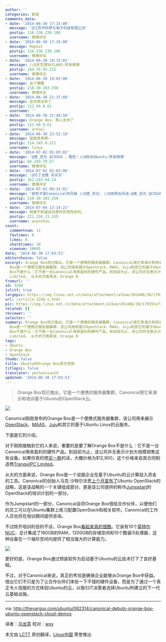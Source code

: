 ```yaml
---
author: ''
categories: 新闻
comments_data:
- date: '2014-06-30 17:33:00'
  message: '@江苏中科梦兰电子科技有限公司'
  postip: 116.236.230.186
  username: 微博评论
- date: '2014-06-30 17:33:00'
  message: Repost
  postip: 116.236.230.186
  username: 微博评论
- date: '2014-06-30 18:33:01'
  message: //@天空湖SKYLAKE:转发微博
  postip: 144.76.95.232
  username: 微博评论
- date: '2014-06-30 19:03:00'
  message: 这个够酷
  postip: 218.30.103.250
  username: 微博评论
- date: '2014-06-30 21:37:08'
  message: 这东西太帅了
  postip: 112.94.9.61
  username: ''
- date: '2014-06-30 21:48:50'
  message: Orange Box，真心太帅了
  postip: 112.94.9.61
  username: arhool
- date: '2014-06-30 23:52:19'
  message: 就是真贵啊~
  postip: 114.245.8.221
  username: linux
- date: '2014-07-02 01:03:02'
  message: '@唐_亚光 @COSUG ，橙色！//@校长Ubuntu:转发微博'
  postip: 66.249.79.57
  username: 微博评论
- date: '2014-07-02 02:03:00'
  message: '@马丁龙猪 买买买'
  postip: 162.243.64.14
  username: 微博评论
- date: '2014-07-02 09:33:01'
  message: '颜色不是Canonical的风格 //@唐_亚光: //@老杨在闲浪:@唐_亚光 @COSUG ，橙色！//@校长Ubuntu:转发微博'
  postip: 218.30.103.250
  username: 微博评论
- date: '2014-07-04 13:14:21'
  message: 就是不知道这玩意的实用性如何。
  postip: 221.216.21.155
  username: wuanshou
count:
  commentnum: 11
  favtimes: 0
  likes: 0
  sharetimes: 10
  viewnum: 10095
date: '2014-06-30 17:03:53'
editorchoice: false
excerpt: Orange Box现已推出，它是一个便携的服务器集群，Canonical用它来演示和培训基于Ubuntu的OpenStack云。   Canonical刚刚发布的Orange
  Box是一个便携式服务器集群，该公司用来展示OpenStack，MAAS，Juju和其它的基于Ubuntu Linux的云服务。 下面是它的介绍。 对于刚刚接触到它的人来说，重要的是要了解Orange
  Box不是什么：它不是一台Canonical用来盈利的硬件产品。到目前为止，该公司并无表示计划大规模销售这些设备。如果你真的想买一款的话，大概价格为$12,900，这个价格来自其合同制造商TranquilPC
  Limited。 从大的方面来说，Orange B
fromurl: ''
id: 3298
islctt: true
largepic: https://img.linux.net.cn/data/attachment/album/201406/30/170355xf36s1uk1ij6gfyx.jpg
url: /article-3298-1.html
pic: https://img.linux.net.cn/data/attachment/album/201406/30/170355xf36s1uk1ij6gfyx.jpg.thumb.jpg
related: []
reviewer: ''
selector: ''
summary: Orange Box现已推出，它是一个便携的服务器集群，Canonical用它来演示和培训基于Ubuntu的OpenStack云。   Canonical刚刚发布的Orange
  Box是一个便携式服务器集群，该公司用来展示OpenStack，MAAS，Juju和其它的基于Ubuntu Linux的云服务。 下面是它的介绍。 对于刚刚接触到它的人来说，重要的是要了解Orange
  Box不是什么：它不是一台Canonical用来盈利的硬件产品。到目前为止，该公司并无表示计划大规模销售这些设备。如果你真的想买一款的话，大概价格为$12,900，这个价格来自其合同制造商TranquilPC
  Limited。 从大的方面来说，Orange B
tags:
- Ubuntu
- Orange Box
- OpenStack
thumb: false
title: Ubuntu的Orange Box首次亮相
titlepic: false
translator: yechunxiao19
updated: '2014-06-30 17:03:53'
---
```



> 
> Orange Box现已推出，它是一个便携的服务器集群，Canonical用它来演示和培训基于Ubuntu的OpenStack云。
> 
> 
> 


![](/data/attachment/album/201406/30/170355xf36s1uk1ij6gfyx.jpg)


Canonical刚刚发布的Orange Box是一个便携式服务器集群，该公司用来展示[OpenStack](http://openstack.org/)，[MAAS](https://maas.ubuntu.com/)，[Juju](http://juju.ubuntu.com/)和其它的基于Ubuntu Linux的云服务。


下面是它的介绍。


对于刚刚接触到它的人来说，重要的是要了解Orange Box不是什么：它不是一台Canonical用来盈利的硬件产品。到目前为止，该公司并无表示计划大规模销售这些设备。如果你真的想[买一款](http://www.tranquilpcshop.co.uk/ubuntu-orange-box/)的话，大概价格为$12,900，这个价格来自其合同制造商[TranquilPC Limited](http://www.tranquilpcshop.co.uk/)。


从大的方面来说，Orange Box是一个说服企业在基于Ubuntu的云计算投入资金的工具。Canonical的创始人马克·沙特尔沃思[上个月宣布了](http://thevarguy.com/ubuntu/051614/shuttleworth-highlights-ubuntu-openstack-cloud-innovations)Ubuntu OpenStack的战略，这是该战略的一个关键组成部分，更是该公司提供的称作[Jumpstart](http://www.ubuntu.com/cloud/tools/jumpstart)的OpenStack的培训计划的一部分。


作为Jumpstart的一部分，Canonical会将Orange Box借给合作伙伴，以便他们的员工可以在Ubuntu集群上练习配置OpenStack和相关软件。Canonical的工作人员也将在培训期间提供咨询。


不过除开培训的目的不谈，Orange Box[看起来真的很酷](http://arstechnica.com/information-technology/2014/06/hands-on-with-canonicals-orange-box-and-a-peek-into-cloud-nirvana/)。它装有10个[英特尔NUC](http://www.intel.com/content/www/us/en/nuc/overview.html)，总计集成了160GB的RAM，1200GB的存储空间和10个酷睿i5处理器，这种设备在一个袖珍空间内提供了相当强大的计算能力。


![](/data/attachment/album/201406/30/170356lvn2xxmcq09p02f2.jpg)


更好的是，Orange Box通过预装软件为启动基于Ubuntu的云技术打下了良好基础。


不过，对于Canonical来说，真正的考验是确保企业能够从Orange Box中获益。借出它们不只是为了让合作伙伴们体验一下不错的硬件设备，而是为了通过一个真正令人信服的方式体验Ubuntu的云，以吸引IT决策者选择Ubuntu所建立的下一代云基础设施。




---


via: <http://thevarguy.com/ubuntu/062314/canonical-debuts-orange-box-ubuntu-openstack-cloud-demos>


译者：[乌龙茶](https://github.com/yechunxiao19) 校对：[wxy](https://github.com/wxy)


本文由 [LCTT](https://github.com/LCTT/TranslateProject) 原创翻译，[Linux中国](http://linux.cn/) 荣誉推出